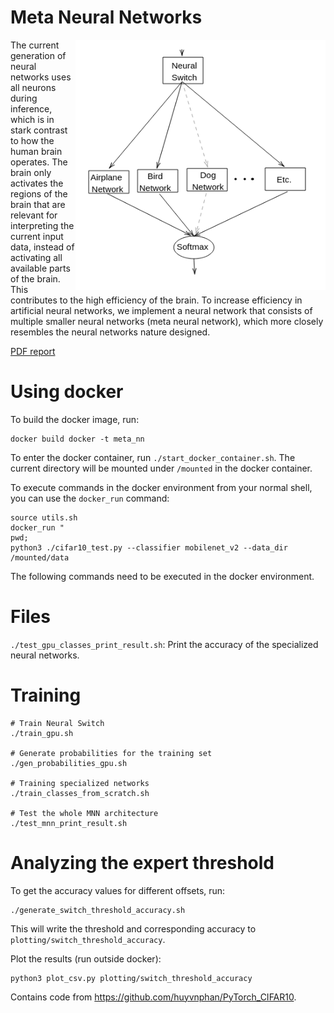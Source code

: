 # Meta Neural Networks
<img align="right" width="400" height="400" src="./meta_neural_network_inference.png">

The current generation of neural networks uses all neurons during inference, which is in stark contrast to how the human brain operates.
The brain only activates the regions of the brain that are relevant for interpreting the current input data, instead of activating all available parts of the brain. This contributes to the high efficiency of the brain. 
To increase efficiency in artificial neural networks, we implement a neural network that consists of multiple smaller neural networks (meta neural network), which more closely resembles the neural networks nature designed. 

[PDF report](report.pdf)



# Using docker
To build the docker image, run:
```
docker build docker -t meta_nn
```
To enter the docker container, run `./start_docker_container.sh`.
The current directory will be mounted under `/mounted` in the docker container.

To execute commands in the docker environment from your normal shell, you can use the `docker_run` command:
```
source utils.sh
docker_run "
pwd;
python3 ./cifar10_test.py --classifier mobilenet_v2 --data_dir /mounted/data
```
The following commands need to be executed in the docker environment.





# Files 

`./test_gpu_classes_print_result.sh`: Print the accuracy of the specialized neural networks.


# Training
```
# Train Neural Switch
./train_gpu.sh

# Generate probabilities for the training set
./gen_probabilities_gpu.sh

# Training specialized networks
./train_classes_from_scratch.sh

# Test the whole MNN architecture
./test_mnn_print_result.sh
```


# Analyzing the expert threshold
To get the accuracy values for different offsets, run:
```
./generate_switch_threshold_accuracy.sh
```
This will write the threshold and corresponding accuracy to `plotting/switch_threshold_accuracy`.

Plot the results (run outside docker):
```
python3 plot_csv.py plotting/switch_threshold_accuracy
```


Contains code from https://github.com/huyvnphan/PyTorch_CIFAR10.
